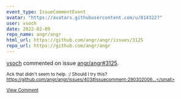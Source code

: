 ```yaml
---
event_type: IssueCommentEvent
avatar: "https://avatars.githubusercontent.com/u/814322?"
user: vsoch
date: 2022-02-09
repo_name: angr/angr
html_url: https://github.com/angr/angr/issues/3125
repo_url: https://github.com/angr/angr
---
```


<a href='https://github.com/vsoch' target='_blank'>vsoch</a> commented on issue <a href='https://github.com/angr/angr/issues/3125' target='_blank'>angr/angr#3125</a>.

<small>Ack that didn't seem to help. :/ Should I try this? https://github.com/angr/angr/issues/403#issuecomment-290302006...</small>

<a href='https://github.com/angr/angr/issues/3125' target='_blank'>View Comment</a>